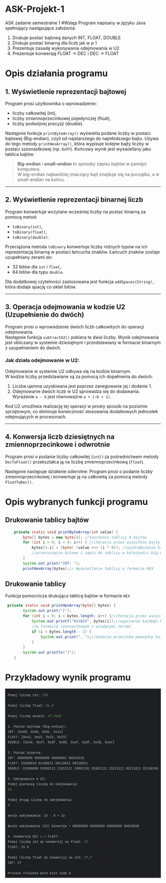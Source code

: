 # ASK-Projekt-1
ASK zadanie semestralne 1 
#Wstęp
Program napisany w języku Java spełniający następujące założenia:
  1.	Drukuje postać bajtową danych INT, FLOAT, DOUBLE
  2.	Drukuje postać binarną dla liczb jak w p 1
  3.	Prezentuje zasadę wykonywania odejmowania w U2
  4.	Prezentuje konwersję FLOAT -> DEC i DEC -> FLOAT

# Opis działania programu

## 1. Wyświetlenie reprezentacji bajtowej

Program prosi użytkownika o wprowadzenie:
- liczby całkowitej (int),
- liczby zmiennoprzecinkowej pojedynczej (float),
- liczby podwójnej precyzji (double).

Następnie funkcja `printByteArray()` wyświetla podane liczby w postaci bajtowej (Big-endian), czyli od najstarszego do najmłodszego bajtu. Używa do tego metody `printHexArray()`, która wypisuje kolejne bajty liczby w postaci szesnastkowej (np. `0xFF`). Końcowy wynik jest wyświetlany jako tablica bajtów.

> **Big-endian** i **small-endian** to sposoby zapisu bajtów w pamięci komputera.  
W big-endian najbardziej znaczący bajt znajduje się na początku, a w small-endian na końcu.

---

## 2. Wyświetlenie reprezentacji binarnej liczb

Program konwertuje wczytane wcześniej liczby na postać binarną za pomocą metod:
- `toBinary(int)`,
- `toBinary(float)`,
- `toBinary(double)`.

Przeciążona metoda `toBinary` konwertuje liczby różnych typów na ich reprezentację binarną w postaci łańcucha znaków. Łańcuch znaków zostaje uzupełniany zerami do:
- 32 bitów dla `int` i `float`,
- 64 bitów dla typu `double`.

Dla dodatkowej czytelności zastosowana jest funkcja `addSpaces(String)`, która dodaje spację co oktet bitów. 

---

## 3. Operacja odejmowania w kodzie U2 (Uzupełnienie do dwóch)

Program prosi o wprowadzenie dwóch liczb całkowitych do operacji odejmowania.  
Następnie funkcja `subtractU2()` pobiera te dwie liczby. Wynik odejmowania jest obliczany w systemie dziesiętnym i przedstawiany w formacie binarnym z uzupełnieniem do dwóch.

### Jak działa odejmowanie w U2:
Odejmowanie w systemie U2 odbywa się na kodzie binarnym.  
W kodzie liczby przedstawiane są za pomocą ich dopełnienia do dwóch:
1. Liczba ujemna uzyskiwana jest poprzez zanegowanie jej i dodanie 1.
2. Odejmowanie dwóch liczb w U2 sprowadza się do dodawania. Wyrażenie `a - b` jest równoważne `a + (~b + 1)`.

Kod U2 umożliwia realizację tej operacji w prosty sposób na poziomie sprzętowym, co eliminuje konieczność stosowania dodatkowych jednostek odejmujących w procesorach.

---

## 4. Konwersja liczb dziesiętnych na zmiennoprzecinkowe i odwrotnie

Program prosi o podanie liczby całkowitej (`int`) i za pośrednictwem metody `DecToFloat()` przekształca ją na liczbę zmiennoprzecinkową (`float`).  

Następnie następuje działanie odwrotne:
Program prosi o podanie liczby zmiennoprzecinkowej i konwertuje ją na całkowitą za pomocą metody `FloatToDec()`.

# Opis wybranych funkcji programu

## Drukowanie tablicy bajtów
```java
    private static void printByteArray(int value) {
        byte[] bytes = new byte[4]; //tworzenie tablicy 4 bajtów
        for (int i = 0; i < 4; i++) { //iteracja przez wszystkie bajty tablicy od najmniej znaczącego
            bytes[3-i] = (byte) (value >>> (i * 8)); //wyodrębnienie bajtów poprzez
            //przesunięcie bitowe i zapis do tablicy w kolejności big-endian
        }
        System.out.print("INT: ");
        printHexArray(bytes);// Wyświetlanie tablicy w formacie HEX
```

## Drukowanie tablicy 
Funkcja pomocnicza drukująca tablicę bajtów w formacie `HEX`

```java
 private static void printHexArray(byte[] bytes) {
        System.out.print("[");
        for (int i = 0; i < bytes.length; i++) {//iteracja przez wszystkie bajty tablicy
            System.out.printf("0x%02X", bytes[i]);//wypisanie każdego bajtu
            //w formacie szesnastkowym z wiodącymi zerami
            if (i < bytes.length - 1) {
                System.out.print(", ");//dodanie przecinka pomiędzy bajtami
            }
        }
        System.out.println("]");
    }
```
# Przykładowy wynik programu

![](/results.png)
